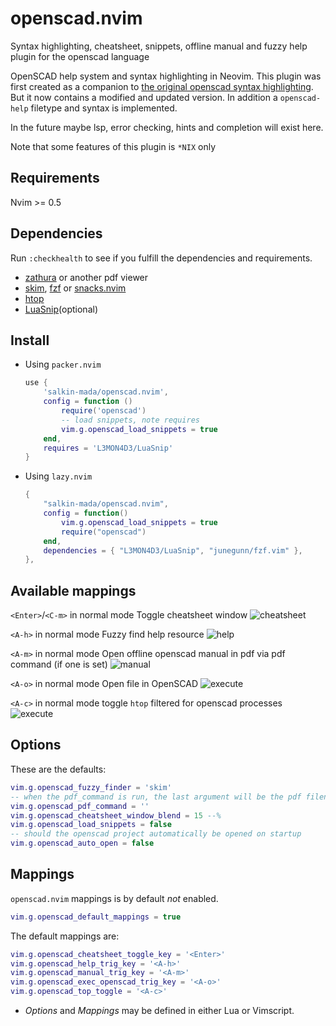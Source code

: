 # openscad.nvim

Syntax highlighting, cheatsheet, snippets, offline manual and fuzzy help plugin for the openscad language

OpenSCAD help system and syntax highlighting in Neovim.
This plugin was first created as a companion to [the original openscad syntax highlighting](https://github.com/sirtaj/vim-openscad).
But it now contains a modified and updated version. In addition a `openscad-help` filetype and syntax is implemented.

In the future maybe lsp, error checking, hints and completion will exist here. 

Note that some features of this plugin is `*NIX` only

## Requirements

Nvim >= 0.5

## Dependencies

Run `:checkhealth` to see if you fulfill the dependencies and requirements.

- [zathura](https://github.com/pwmt/zathura) or another pdf viewer
- [skim](https://github.com/lotabout/skim.vim), [fzf](https://github.com/junegunn/fzf.vim) or [snacks.nvim](https://github.com/folke/snacks.nvim/blob/main/docs/picker.md)
- [htop](https://htop.dev)
- [LuaSnip](https://github.com/L3MON4D3/LuaSnip)(optional)

## Install

* Using `packer.nvim`
    ```lua
    use {
        'salkin-mada/openscad.nvim',
        config = function ()
            require('openscad')
            -- load snippets, note requires
            vim.g.openscad_load_snippets = true
        end,
        requires = 'L3MON4D3/LuaSnip'
    }
    ```
* Using `lazy.nvim`
    ```lua
    {
        "salkin-mada/openscad.nvim",
        config = function()
            vim.g.openscad_load_snippets = true
            require("openscad")
        end,
        dependencies = { "L3MON4D3/LuaSnip", "junegunn/fzf.vim" },
    },
    ```


## Available mappings

`<Enter>`/`<C-m>` in normal mode
Toggle cheatsheet window
![cheatsheet](https://oddodd.org/openscad.nvim-assets/cheatsheet-gifsicled.gif)

`<A-h>` in normal mode
Fuzzy find help resource
![help](https://oddodd.org/openscad.nvim-assets/help-gifsicled.gif)

`<A-m>` in normal mode
Open offline openscad manual in pdf via pdf command (if one is set)
![manual](https://oddodd.org/openscad.nvim-assets/manual-gifsicled.gif)

`<A-o>` in normal mode
Open file in OpenSCAD
![execute](https://oddodd.org/openscad.nvim-assets/execute-gifsicled.gif)

`<A-c>` in normal mode
toggle `htop` filtered for openscad processes
![execute](https://oddodd.org/openscad.nvim-assets/htop-gifsicled.gif)

## Options

These are the defaults:
```lua
vim.g.openscad_fuzzy_finder = 'skim'
-- when the pdf_command is run, the last argument will be the pdf filename
vim.g.openscad_pdf_command = ''
vim.g.openscad_cheatsheet_window_blend = 15 --%
vim.g.openscad_load_snippets = false
-- should the openscad project automatically be opened on startup
vim.g.openscad_auto_open = false
```

## Mappings

`openscad.nvim` mappings is by default *not* enabled.

```lua
vim.g.openscad_default_mappings = true
```

The default mappings are:
```lua
vim.g.openscad_cheatsheet_toggle_key = '<Enter>'
vim.g.openscad_help_trig_key = '<A-h>'
vim.g.openscad_manual_trig_key = '<A-m>'
vim.g.openscad_exec_openscad_trig_key = '<A-o>'
vim.g.openscad_top_toggle = '<A-c>'
```

* *Options* and *Mappings* may be defined in either Lua or Vimscript.
